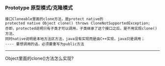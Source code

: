### Prototype 原型模式/克隆模式

~~~
接口Cloneable里面的clone方法，是protect native的
protected native Object clone() throws CloneNotSupportedException;
亦即，protected说明只有子类才可以调用，子类继承了这个接口之后，是不用实现clone()方法，
同时native说明是本地方法区方法，java没有实现而是由C++实现，java只是调用；
---- 要想调用的话，必须要重写为public方法 
~~~
---
Object里面的clone()方法怎么实现?
